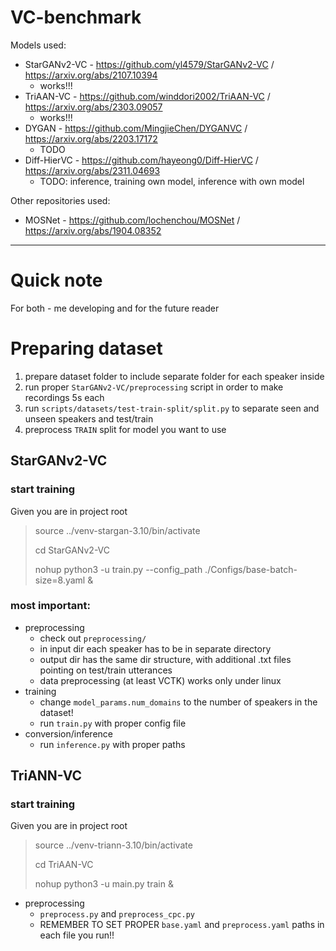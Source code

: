 # VC-benchmark

Models used:
- StarGANv2-VC - https://github.com/yl4579/StarGANv2-VC / https://arxiv.org/abs/2107.10394
  - works!!!
- TriAAN-VC - https://github.com/winddori2002/TriAAN-VC / https://arxiv.org/abs/2303.09057
  - works!!!
- DYGAN - https://github.com/MingjieChen/DYGANVC / https://arxiv.org/abs/2203.17172
  - TODO
- Diff-HierVC - https://github.com/hayeong0/Diff-HierVC / https://arxiv.org/abs/2311.04693
  - TODO: inference, training own model, inference with own model

Other repositories used:
- MOSNet - https://github.com/lochenchou/MOSNet / https://arxiv.org/abs/1904.08352

---

# Quick note
For both - me developing and for the future reader

# Preparing dataset
1. prepare dataset folder to include separate folder for each speaker inside
2. run proper `StarGANv2-VC/preprocessing` script in order to make recordings 5s each
3. run `scripts/datasets/test-train-split/split.py` to separate seen and unseen speakers and test/train
4. preprocess `TRAIN` split for model you want to use 

## StarGANv2-VC
### start training
Given you are in project root
> source ../venv-stargan-3.10/bin/activate
>
> cd StarGANv2-VC
> 
> nohup python3 -u train.py --config_path ./Configs/base-batch-size=8.yaml &

### most important:
- preprocessing
  - check out `preprocessing/`
  - in input dir each speaker has to be in separate directory
  - output dir has the same dir structure, with additional .txt files pointing on test/train utterances
  - data preprocessing (at least VCTK) works only under linux
- training
  - change `model_params.num_domains` to the number of speakers in the dataset!
  - run `train.py` with proper config file
- conversion/inference
  - run `inference.py` with proper paths


## TriANN-VC
### start training
Given you are in project root
> source ../venv-triann-3.10/bin/activate
>
> cd TriAAN-VC
> 
> nohup python3 -u main.py train &


- preprocessing
  - `preprocess.py` and `preprocess_cpc.py`
  - REMEMBER TO SET PROPER `base.yaml` and `preprocess.yaml` paths in each file you run!!
